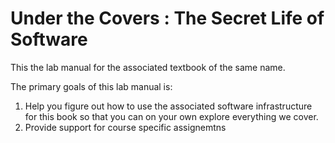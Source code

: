 Under the Covers : The Secret Life of Software
==============================================

This the lab manual for the associated textbook of the same name.  

The primary goals of this lab manual is:
1. Help you figure out how to use the associated software infrastructure for this book so that you can on your own explore everything we cover.
2. Provide support for course specific assignemtns 
